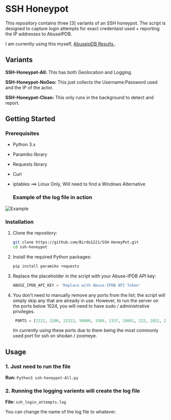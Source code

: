 # SSH Honeypot

This repository contains three [3] variants of an SSH honeypot. The script is designed to capture login attempts for exact credentaisl used + reporting the IP addresses to AbuseIPDB. 

I am currently using this myself, [ AbuseipDB Results ](https://www.abuseipdb.com/user/137416) .

## Variants
 **SSH-Honeypot-All:**   This has both Geolocation and Logging.
 
 **SSH-Honeypot-NoGeo:**   This just collects the Username:Password used and the IP of the actor.
 
 **SSH-Honeypot-Clean:**   This only runs in the background to detect and report. 

## Getting Started
### Prerequisites
- Python 3.x
- Paramiko library
- Requests library
- Curl
- iptables  ==> Linux Only, Will need to find a Windows Alternative

  ### Example of the log file in action 
   
![Example](https://github.com/user-attachments/assets/000ff986-2d39-4748-9d48-07d4eeb26f69)

### Installation

1. Clone the repository:
    ```sh
    git clone https://github.com/Birdo1221/SSH-HoneyPot.git
    cd ssh-honeypot
    ```

2. Install the required Python packages:
    ```sh
    pip install paramiko requests
    ```

3. Replace the placeholder in the script with your Abuse-IPDB API key:
    ```python
    ABUSE_IPDB_API_KEY = 'Replace with Abuse-IPDB API Token'
    ```
4. You don’t need to manually remove any ports from the list; the script will simply skip any that are already in use.
    However, to run the server on the ports below 1024, you will need to have sudo / administrative privileges.
   ```python
    PORTS = [2222, 2200, 22222, 50000, 3389, 1337, 10001, 222, 2022, 2181, 23, 2000, 830, 2002, 5353, 8081, 6000, 5900]
    ```
   Im currently using these ports due to them being the most commonly used port for ssh on shodan / zoomeye.
   
## Usage

### 1. Just need to run the file

**Run:** `Python3 ssh-honeypot-All.py`

### 2. Running the logging varients will create the log file
**File:** `ssh_login_attempts.log`

   You can change the name of the log file to whatever.

